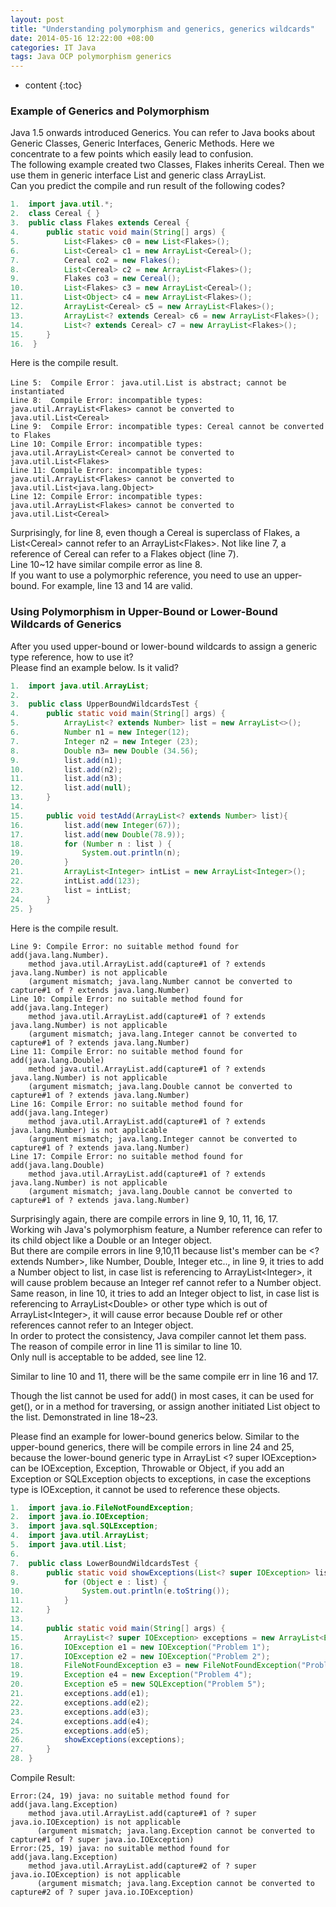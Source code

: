 ```yaml
---
layout: post
title: "Understanding polymorphism and generics, generics wildcards"
date: 2014-05-16 12:22:00 +08:00
categories: IT Java
tags: Java OCP polymorphism generics
---
```


* content
{:toc}

### Example of Generics and Polymorphism

Java 1.5 onwards introduced Generics. You can refer to Java books about Generic Classes, Generic Interfaces, Generic Methods. Here we concentrate to a few points which easily lead to confusion.  
The following example created two Classes, Flakes inherits Cereal. Then we use them in generic interface List and generic class ArrayList.  
Can you predict the compile and run result of the following codes?  
```java
1.  import java.util.*;
2.  class Cereal { }
3.  public class Flakes extends Cereal {
4.      public static void main(String[] args) {
5.          List<Flakes> c0 = new List<Flakes>();
6.          List<Cereal> c1 = new ArrayList<Cereal>();
7.          Cereal co2 = new Flakes();
8.          List<Cereal> c2 = new ArrayList<Flakes>();
9.          Flakes co3 = new Cereal();
10.         List<Flakes> c3 = new ArrayList<Cereal>();
11.         List<Object> c4 = new ArrayList<Flakes>();
12.         ArrayList<Cereal> c5 = new ArrayList<Flakes>();
13.         ArrayList<? extends Cereal> c6 = new ArrayList<Flakes>();
14.         List<? extends Cereal> c7 = new ArrayList<Flakes>();
15.     }
16.  }
```
Here is the compile result.





```
Line 5:  Compile Error： java.util.List is abstract; cannot be instantiated
Line 8:  Compile Error: incompatible types: java.util.ArrayList<Flakes> cannot be converted to java.util.List<Cereal>
Line 9:  Compile Error: incompatible types: Cereal cannot be converted to Flakes
Line 10: Compile Error: incompatible types: java.util.ArrayList<Cereal> cannot be converted to java.util.List<Flakes>
Line 11: Compile Error: incompatible types: java.util.ArrayList<Flakes> cannot be converted to java.util.List<java.lang.Object>
Line 12: Compile Error: incompatible types: java.util.ArrayList<Flakes> cannot be converted to java.util.List<Cereal>
```

Surprisingly, for line 8, even though a Cereal is superclass of Flakes, a List&lt;Cereal&gt; cannot refer to an ArrayList&lt;Flakes&gt;. Not like line 7, a reference of Cereal can refer to a Flakes object (line 7).  
Line 10~12 have similar compile error as line 8.  
If you want to use a polymorphic reference, you need to use an upper-bound. For example, line 13 and 14 are valid.

### Using Polymorphism in Upper-Bound or Lower-Bound Wildcards of Generics
After you used upper-bound or lower-bound wildcards to assign a generic type reference, how to use it?   
Please find an example below. Is it valid?
```java
1.  import java.util.ArrayList;
2.  
3.  public class UpperBoundWildcardsTest {
4.      public static void main(String[] args) {
5.          ArrayList<? extends Number> list = new ArrayList<>();
6.          Number n1 = new Integer(12);
7.          Integer n2 = new Integer (23);
8.          Double n3= new Double (34.56);
9.          list.add(n1);
10.         list.add(n2);
11.         list.add(n3);
12.         list.add(null);
13.     }
14. 
15.     public void testAdd(ArrayList<? extends Number> list){
16.         list.add(new Integer(67));
17.         list.add(new Double(78.9));
18.         for (Number n : list ) {
19.             System.out.println(n);
20.         }
21.         ArrayList<Integer> intList = new ArrayList<Integer>();
22.         intList.add(123);
23.         list = intList;
24.     }
25. }
```
Here is the compile result.

```
Line 9: Compile Error: no suitable method found for add(java.lang.Number).
    method java.util.ArrayList.add(capture#1 of ? extends java.lang.Number) is not applicable
    (argument mismatch; java.lang.Number cannot be converted to capture#1 of ? extends java.lang.Number)
Line 10: Compile Error: no suitable method found for add(java.lang.Integer)
    method java.util.ArrayList.add(capture#1 of ? extends java.lang.Number) is not applicable
    (argument mismatch; java.lang.Integer cannot be converted to capture#1 of ? extends java.lang.Number)
Line 11: Compile Error: no suitable method found for add(java.lang.Double)
    method java.util.ArrayList.add(capture#1 of ? extends java.lang.Number) is not applicable
    (argument mismatch; java.lang.Double cannot be converted to capture#1 of ? extends java.lang.Number)
Line 16: Compile Error: no suitable method found for add(java.lang.Integer)
    method java.util.ArrayList.add(capture#1 of ? extends java.lang.Number) is not applicable
    (argument mismatch; java.lang.Integer cannot be converted to capture#1 of ? extends java.lang.Number)
Line 17: Compile Error: no suitable method found for add(java.lang.Double)
    method java.util.ArrayList.add(capture#1 of ? extends java.lang.Number) is not applicable
    (argument mismatch; java.lang.Double cannot be converted to capture#1 of ? extends java.lang.Number)
```

Surprisingly again, there are compile errors in line 9, 10, 11, 16, 17.  
Working wih Java's polymorphism feature, a Number reference can refer to its child object like a Double or an Integer object.  
But there are compile errors in line 9,10,11 because list's member can be &lt;? extends Number&gt;, like Number, Double, Integer etc.., in line 9, it tries to add a Number object to list, in case list is referencing to ArrayList&lt;Integer&gt;, it will cause problem because an Integer ref cannot refer to a Number object.  
Same reason, in line 10, it tries to add an Integer object to list, in case list is referencing to ArrayList&lt;Double&gt; or other type which is out of ArrayList&lt;Integer&gt;, it will cause error because Double ref or other references cannot refer to an Integer object.  
In order to protect the consistency, Java compiler cannot let them pass.  
The reason of compile error in line 11 is similar to line 10.  
Only null is acceptable to be added, see line 12.  

Similar to line 10 and 11, there will be the same compile err in line 16 and 17.

Though the list cannot be used for add() in most cases, it can be used for get(), or in a method for traversing, or assign another initiated List object to the list. Demonstrated in line 18~23.


Please find an example for lower-bound generics below. Similar to the upper-bound generics, there will be compile errors in line 24 and 25, because the lower-bound generic type in ArrayList &lt;? super IOException&gt; can be IOException, Exception, Throwable or Object, if you add an Exception or SQLException objects to exceptions, in case the exceptions type is IOException, it cannot be used to reference these objects.

```java
1.  import java.io.FileNotFoundException;
2.  import java.io.IOException;
3.  import java.sql.SQLException;
4.  import java.util.ArrayList;
5.  import java.util.List;
6.  
7.  public class LowerBoundWildcardsTest {
8.      public static void showExceptions(List<? super IOException> list) {
9.          for (Object e : list) {
10.             System.out.println(e.toString());
11.         }
12.     }
13. 
14.     public static void main(String[] args) {
15.         ArrayList<? super IOException> exceptions = new ArrayList<Exception>();
16.         IOException e1 = new IOException("Problem 1");
17.         IOException e2 = new IOException("Problem 2");
18.         FileNotFoundException e3 = new FileNotFoundException("Problem 3");
19.         Exception e4 = new Exception("Problem 4");
20.         Exception e5 = new SQLException("Problem 5");
21.         exceptions.add(e1);
22.         exceptions.add(e2);
23.         exceptions.add(e3);
24.         exceptions.add(e4);
25.         exceptions.add(e5);
26.         showExceptions(exceptions);
27.     }
28. }
```

Compile Result:

```
Error:(24, 19) java: no suitable method found for add(java.lang.Exception)
    method java.util.ArrayList.add(capture#1 of ? super java.io.IOException) is not applicable
      (argument mismatch; java.lang.Exception cannot be converted to capture#1 of ? super java.io.IOException)
Error:(25, 19) java: no suitable method found for add(java.lang.Exception)
    method java.util.ArrayList.add(capture#2 of ? super java.io.IOException) is not applicable
      (argument mismatch; java.lang.Exception cannot be converted to capture#2 of ? super java.io.IOException)
```

